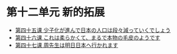 # 第十二单元 新的拓展
* [第四十五课 少子化が進んで日本の人口は段々減っていくでしょう](第四十五课.md)
* [第四十六课 これは柔らかくて、まるで本物の毛皮のようです](第四十六课.md)
* [第四十七课 周先生は明日日本へ行かれます](第四十七课.md) 